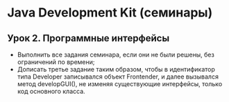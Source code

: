 # Java Development Kit (семинары)
## Урок 2. Программные интерфейсы
- Выполнить все задания семинара, если они не были решены, без ограничений по времени;
- Дописать третье задание таким образом, чтобы в идентификатор типа Developer записывался объект Frontender, и далее вызывался метод developGUI(), не изменяя существующие интерфейсы, только код основного класса.
